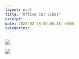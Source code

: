 ```yaml
---
layout: post
title: "Office Cat Vibes"
excerpt: 
date: 2022-02-28 06:06:18 -0600
categories: 
---
```


![]({{site.url}}/assets/2022/02/office-cat-1-smaller.jpg)

![]({{site.url}}/assets/2022/02/office-cat-2-smaller.jpg)
